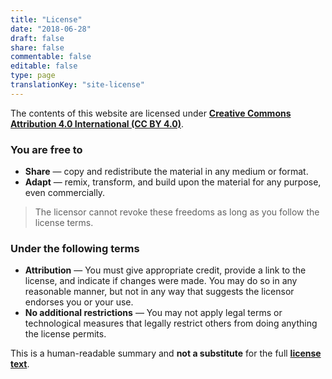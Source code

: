 ```yaml
---
title: "License"
date: "2018-06-28"
draft: false
share: false
commentable: false
editable: false
type: page
translationKey: "site-license"
---
```


The contents of this website are licensed under **[Creative Commons Attribution 4.0 International (CC BY 4.0)](https://creativecommons.org/licenses/by/4.0/)**.

### You are free to

- **Share** — copy and redistribute the material in any medium or format.
- **Adapt** — remix, transform, and build upon the material for any purpose, even commercially.

> The licensor cannot revoke these freedoms as long as you follow the license terms.

### Under the following terms

- **Attribution** — You must give appropriate credit, provide a link to the license, and indicate if changes were made. You may do so in any reasonable manner, but not in any way that suggests the licensor endorses you or your use.
- **No additional restrictions** — You may not apply legal terms or technological measures that legally restrict others from doing anything the license permits.

This is a human-readable summary and **not a substitute** for the full **[license text](https://creativecommons.org/licenses/by/4.0/legalcode)**.

